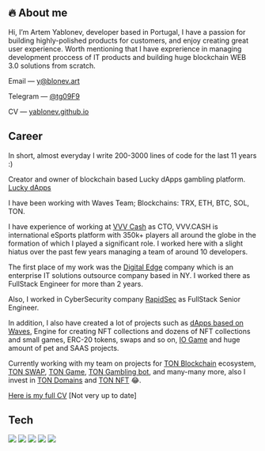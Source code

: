 ## 🔥 About me

Hi, I’m Artem Yablonev, developer based in Portugal, I have a passion for building highly-polished products for customers, and enjoy creating great user experience. Worth mentioning that I have exprerience in managing development proccess of IT products and building huge blockchain WEB 3.0 solutions from scratch.

Email — y@blonev.art

Telegram — [@tg09F9](https://t.me/tg09F9)

CV — [yablonev.github.io](https://yablonev.github.io)

## Career

In short, almost everyday I write 200-3000 lines of code for the last 11 years :)

Creator and owner of blockchain based Lucky dApps gambling platform. [Lucky dApps](https://lucky-dapps.com)

I have been working with Waves Team; Blockchains: TRX, ETH, BTC, SOL, TON.

I have experience of working at [VVV Cash](https://vvvgamers.com) as CTO, VVV.CASH is international eSports platform with 350k+ players all around the globe in the formation of which I played a significant role. I worked here with a slight hiatus over the past few years managing a team of around 10 developers.

The first place of my work was the [Digital Edge](https://digitaledge.com) company which is an enterprise IT solutions outsource company based in NY. I worked there as FullStack Engineer for more than 2 years.

Also, I worked in CyberSecurity company [RapidSec](https://rapidsec.com) as FullStack Senior Engineer.

In addition, I also have created a lot of projects such as [dApps based on Waves](https://waves.lucky-dapps.com/russian-roulette), Engine for creating NFT collections and dozens of NFT collections and small games, ERC-20 tokens, swaps and so on, [IO Game](https://account.petridish.pw) and huge amount of pet and SAAS projects.

Currently working with my team on projects for [TON Blockchain](https://ton.org) ecosystem, [TON SWAP](https://ton-swap.com), [TON Game](https://ton-game.com), [TON Gambling bot](https://t.me/ton_games_and_more), and many-many more, also I invest in [TON Domains](https://getgems.io/user/EQAd_LCfdJb_Iqz5ZOfyMI9bmJfU_Fz2SN-Gx3wcG33d2tiz) and [TON NFT](https://getgems.io/user/EQD6Tv6Kbqp-RYPl_T9Rum_pixdFX71IC83doVRu0fIqv50d) 😂.

[Here is my full CV](https://yablonev.github.io) [Not very up to date]

## Tech
![](https://img.shields.io/badge/OS-Mac_Os_Mojave-informational?style=flat&logo=apple&labelColor=303d50&logoColor=white&color=475a75)
![](https://img.shields.io/badge/Code-JavaScript-informational?style=flat&logo=javascript&labelColor=303d50&logoColor=white&color=475a75)
![](https://img.shields.io/badge/Shell-Bash-informational?style=flat&logo=gnu-bash&labelColor=303d50&logoColor=white&color=475a75)
![](https://img.shields.io/badge/Editor-VS_Code-informational?style=flat&logo=visual-studio-code&labelColor=303d50&logoColor=white&color=475a75)
![](https://img.shields.io/badge/Design-Photoshop-informational?style=flat&logo=Adobe-Photoshop&labelColor=303d50&logoColor=white&color=475a75)
